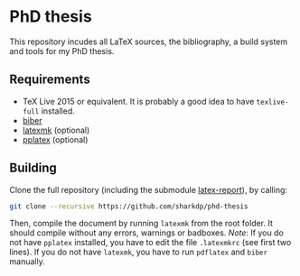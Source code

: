 # PhD thesis
This repository incudes all LaTeX sources, the bibliography, a build system and tools for my PhD thesis.

Requirements
------------
- TeX Live 2015 or equivalent. It is probably a good idea to have `texlive-full` installed.
- [biber](https://www.ctan.org/pkg/biber)
- [latexmk](http://www.ctan.org/pkg/latexmk/) (optional)
- [pplatex](http://www.stefant.org/web/projects/software/pplatex.html) (optional)

Building
--------
Clone the full repository (including the submodule [latex-report](https://github.com/sharkdp/latex-report)), by calling:
```sh
git clone --recursive https://github.com/sharkdp/phd-thesis
```
Then, compile the document by running `latexmk` from the root folder. It should compile without any errors, warnings or badboxes. *Note*: If you do not have `pplatex` installed, you have to edit the file `.latexmkrc` (see first two lines). If you do not have `latexmk`, you have to run `pdflatex` and `biber` manually.
